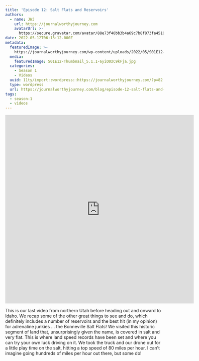 ```yaml
---
title: 'Episode 12: Salt Flats and Reservoirs'
authors:
  - name: JWJ
    url: https://journalworthyjourney.com
    avatarUrl: >-
      https://secure.gravatar.com/avatar/88e73f40bb3b4a69c7b8f873fa45104dd6dcbac157ec972498c06986de5efbaa?s=96&d=mm&r=g
date: 2022-05-12T06:13:12.000Z
metadata:
  featuredImage: >-
    https://journalworthyjourney.com/wp-content/uploads/2022/05/S01E12-Thumbnail_5.1.1.jpg
  media:
    featuredImage: S01E12-Thumbnail_5.1.1-6yiO0zC9kFja.jpg
  categories:
    - Season 1
    - Videos
  uuid: 11ty/import::wordpress::https://journalworthyjourney.com/?p=82
  type: wordpress
  url: https://journalworthyjourney.com/blog/episode-12-salt-flats-and-reservoirs/
tags:
  - season-1
  - videos
---
```

<iframe  allowfullscreen="true" title="Salt Flats and Reservoirs | Episode 12 | Full Time RV Travels" width="600" height="600" src="https://www.youtube.com/embed/3s5Rd8t1t_o?feature=oembed&amp;color=red&amp;rel=1&amp;controls=1&amp;fs=1&amp;iv_load_policy=0&amp;autoplay=0&amp;modestbranding=0&amp;cc_load_policy=0&amp;playsinline=1" frameborder="0" allow="accelerometer; encrypted-media;accelerometer;autoplay;clipboard-write;gyroscope;picture-in-picture clipboard-write; encrypted-media; gyroscope; picture-in-picture; web-share" referrerpolicy="strict-origin-when-cross-origin"></iframe>

This is our last video from northern Utah before heading out and onward to Idaho. We recap some of the other great things to see and do, which definitely includes a number of reservoirs and the best hit (in my opinion) for adrenaline junkies … the Bonneville Salt Flats! We visited this historic segment of land that, unsurprisingly given the name, is covered in salt and very flat. This is where land speed records have been set and where you can try your own luck driving on it. We took the truck and our drone out for a little play time on the salt, hitting a top speed of 80 miles per hour. I can’t imagine going hundreds of miles per hour out there, but some do!